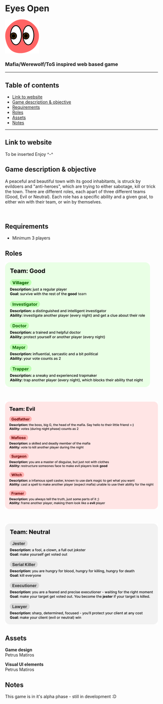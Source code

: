 # Eyes Open
![](icons/eyesopen128x128.png/)
### Mafia/Werewolf/ToS inspired web based game

---
## Table of contents
<!-- - [Eyes Open](#eyes-open)
    - [Mafia/Werewolf/ToS inspired web based game](#mafiawerewolftos-inspired-web-based-game)
  - [Table of contents](#table-of-contents) -->
  - [Link to website](#link-to-website)
  - [Game description & objective](#game-description--objective)
  - [Requirements](#requirements)
  - [Roles](#roles)
  - [Assets](#assets)
  - [Notes](#notes)


---

## Link to website
To be inserted
Enjoy ^-^


## Game description & objective
 A peaceful and beautiful town with its good inhabitants, is struck by evildoers and "anti-heroes", which are trying to either sabotage, kill or trick the town. There are different roles, each apart of three different teams (Good, Evil or Neutral). Each role has a specific ability and a given goal, to either win with their team, or win by themselves. 
 
 <br>



## Requirements
- Minimum 3 players

## Roles
![](roleinfo/Good%20info.png)

<br>

![](roleinfo/Evil%20info.png)

<br>

![](roleinfo/Neutral%20info.png)




## Assets

**Game design** <br> Petrus Matiros

**Visual UI elements** <br> Petrus Matiros

## Notes

This game is in it's alpha phase - still in development :D


